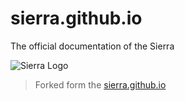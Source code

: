 # sierra.github.io
The official documentation of the Sierra

![Sierra Logo](./img/sierra.png)

> Forked form the [sierra.github.io](https://github.com/BrainStormYourWayIn/Sierra.github.io/)
